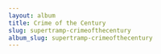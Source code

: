 ```yaml
---
layout: album
title: Crime of the Century
slug: supertramp-crimeofthecentury
album_slug: supertramp-crimeofthecentury
---
```

